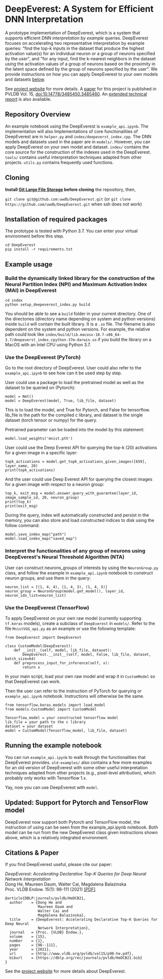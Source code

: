 # DeepEverest: A System for Efficient DNN Interpretation

A prototype implementation of DeepEverest, which is a system that supports efficient DNN *interpretation by example* queries. DeepEverest focuses on accelerating two representative interpretation by example queries: "find the top-k inputs in the dataset that produce the highest activation value(s) for an individual neuron or a group of neurons specified by the user", and "for any input, find the k-nearest neighbors in the dataset using the activation values of a group of neurons based on the proximity in the latent space defined by the group of neurons specified by the user". We provide instructions on how you can apply DeepEverest to your own models and datasets [below](#ownmodel).

See [project website](https://db.cs.washington.edu/projects/deepeverest/) for more details. A [paper](http://vldb.org/pvldb/vol15/p98-he.pdf) for this project is published in PVLDB Vol. 15, [doi:10.14778/3485450.3485460](https://doi.org/10.14778/3485450.3485460). An [extended technical report](https://arxiv.org/abs/2104.02234) is also available.

## Repository Overview
An example notebook using the DeepEverest is `example_api.ipynb`. The implementation will also Implementations of core functionalities of DeepEverest are in `helper.py` and `index/deepeverst_index.cpp`. The DNN models and datasets used in the paper are in `models/`. However, you can apply DeepEverest on your own model and dataset. `index/` contains the core source for the construction of the indexes used in the DeepEverest. `tools/` contains useful interpretation techniques adapted from other projects. `utils.py` contains frequently used functions.

## Cloning
**Install [Git Large File Storage](https://git-lfs.github.com/) before cloning** the repository, then,

`git clone git@github.com:uwdb/DeepEverest.git` (or `git clone https://github.com/uwdb/DeepEverest.git` when ssh does not work) <br>

## Installation of required packages
The prototype is tested with Python 3.7. You can enter your virtual environment before this step.

`cd DeepEverest` <br>
`pip install -r requirements.txt`

## Example usage

### Build the dynamically linked library for the construction of the Neural Partition Index (NPI) and Maximum Activation Index (MAI) in DeepEverest
`cd index` <br>
`python setup_deepeverest_index.py build`

You should be able to see a `build` folder in your current directory. One of the directories (directory name depending on system and python versions) inside `build` will contain the built library. It is a `.so` file. The filename is also dependent on the system and python versions. For example, the relative path could look like `index/build/lib.macosx-10.7-x86_64-3.7/deepeverst_index.cpython-37m-darwin.so` if you build the library on a MacOS with an Intel CPU using Python 3.7.


### Use the DeepEverest (PyTorch)
Go to the root directory of DeepEverest. User could also refer to the `example_api.ipynb` to see how can it be used step by step.

User could use a package to load the pretrained model as well as the dataset to be queried on (Pytorch):
```
model = Net()
model = DeepEverest(model, True, lib_file, dataset)
```
This is to load the model, and True for Pytorch, and False for tensorflow. lib_file is the path for the compiled c library, and dataset is the single dataset (torch tensor or numpy) for the query. 

Pretrained parameter can be loaded into the model by this statement:
```
model.load_weights('mnist.pth')
```
User could use the Deep Everest API for querying the top-k (20) activations for a given image in a specific layer: 
```
topk_activations = model.get_topk_activations_given_images([659], layer_name, 20)
print(topk_activations)
```
And the user could use Deep Everest API for querying the closest images for a given image with respect to a neuron group:
```
top_k, exit_msg = model.answer_query_with_guarantee(layer_id, image_sample_id, 20, neuron_group)
print(top_k)
print(exit_msg)
```
During the query, index will automatically constructed and persist in the memory, you can also store and load constructed indices to disk using the follow command:
```
model.save_index_map("path")
model.load_index_map("saved_map")
```
### Interpret the functionalities of any group of neurons using DeepEverest's Neural Threshold Algorithm (NTA)

User can construct neurons_groups of interests by using the `NeuronGroup.py` class, and follow the example in `example_api.ipynb` notebook to construct neuron groups, and use them in the query:
```
neuron_list = [(1, 4, 4), (1, 4, 3), (1, 4, 5)]
neuron_group = NeuronGroup(model.get_model(), layer_id, neuron_idx_list=neuron_list)
```

### Use the DeepEverest (TensorFlow)
To apply DeepEverest on your own raw model (currently supporting `tf.keras` models), create a subclass of `DeepEverest` in `models/`. Refer to the file `MnistVGG_api.py` as an example or use the following template:
```
from DeepEverest import DeepEverest

class CustomModel(DeepEverest):
    def __init__(self, model, lib_file, dataset):
        DeepEverest.__init__(self, model, False, lib_file, dataset, batch_size=64)
    def preprocess_input_for_inference(self, x):
        return x
```
In your main script, load your own raw model and wrap it in `CustomModel` so that DeepEverest can work.

Then the user can refer to the instruction of PyTorch for querying or `example_api.ipynb` notebook. Instructions will otherwise be the same. 
```
from tensorflow.keras.models import load_model
from models.CustomModel import CustomModel

Tensorflow_model = your constructed tensorflow model
lib_file = your path to the c library
dataset = your dataset
model = CustomModel(Tensorflow_model, lib_file, dataset)
```

## Running the example notebook
You can run `example_api.ipynb` to walk through the functionalities that DeepEverest provides. `old-examples/` also contains a few more examples for an old version of DeepEverest with some other useful interpretation techniques adapted from other projects (e.g., pixel-level attribution), which probably only works with Tensorflow 1.x.

Yay, now you can use DeepEverest with `model`.

## Updated: Support for Pytorch and TensorFlow model
DeepEverest now support both Pytorch and TensorFlow model, the instruction of using can be seen from the example_api.ipynb notebook. Both model can be run from the new DeepEverest class given instructions shown above, which is a relatively integrated environment.

## Citations & Paper

If you find DeepEverest useful, please cite our paper:

_DeepEverest: Accelerating Declarative Top-K Queries for Deep Neural Network Interpretation_<br />
Dong He, Maureen Daum, Walter Cai, Magdalena Balazinska<br />
Proc. VLDB Endow. 15(1): 98-111 (2021) [[PDF]](https://doi.org/10.14778/3485450.3485460)

```
@article{DBLP:journals/pvldb/HeDCB21,
  author    = {Dong He and
               Maureen Daum and
               Walter Cai and
               Magdalena Balazinska},
  title     = {DeepEverest: Accelerating Declarative Top-K Queries for Deep Neural
               Network Interpretation},
  journal   = {Proc. {VLDB} Endow.},
  volume    = {15},
  number    = {1},
  pages     = {98--111},
  year      = {2021},
  url       = {http://www.vldb.org/pvldb/vol15/p98-he.pdf},
  biburl    = {https://dblp.org/rec/journals/pvldb/HeDCB21.bib}
}
```

See the [project website](https://db.cs.washington.edu/projects/deepeverest/) for more details about DeepEverest.

